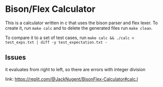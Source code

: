 # Bison/Flex Calculator

This is a calculator written in c that uses the bison parser and flex lexer. To
create it, run `make calc` and to delete the generated files run `make clean`.

To compare it to a set of test cases, run `make calc && ./calc < test_exps.txt | diff -y test_expectation.txt -`


## Issues
it evaluates from right to left, so there are errors with integer division

link: https://replit.com/@JackNugent/BisonFlex-Calculator#calc.l
